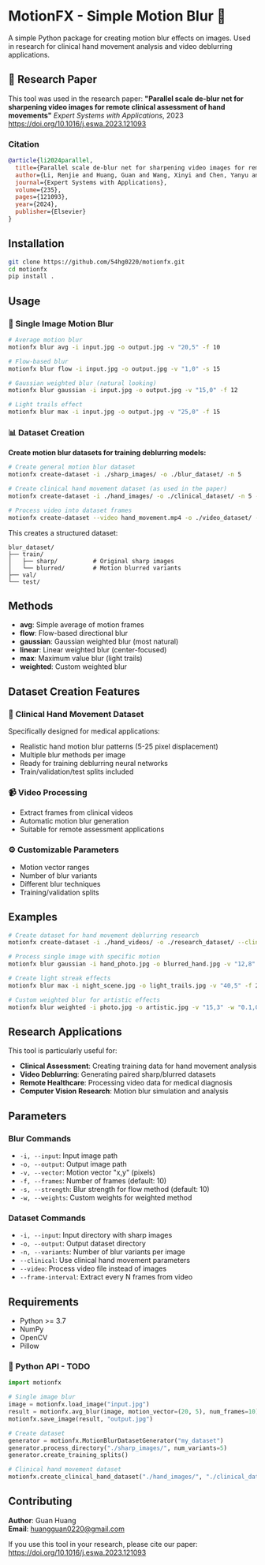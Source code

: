 # MotionFX - Simple Motion Blur 🌊

A simple Python package for creating motion blur effects on images. Used in research for clinical hand movement analysis and video deblurring applications.

## 📄 Research Paper

This tool was used in the research paper:
**"Parallel scale de-blur net for sharpening video images for remote clinical assessment of hand movements"**
*Expert Systems with Applications*, 2023
https://doi.org/10.1016/j.eswa.2023.121093

### Citation
```bibtex
@article{li2024parallel,
  title={Parallel scale de-blur net for sharpening video images for remote clinical assessment of hand movements},
  author={Li, Renjie and Huang, Guan and Wang, Xinyi and Chen, Yanyu and Tran, Son N and Garg, Saurabh and St George, Rebecca J and Lawler, Katherine and Alty, Jane and Bai, Quan},
  journal={Expert Systems with Applications},
  volume={235},
  pages={121093},
  year={2024},
  publisher={Elsevier}
}
```

## Installation

```bash
git clone https://github.com/54hg0220/motionfx.git
cd motionfx
pip install .
```

## Usage

### 🎯 Single Image Motion Blur

```bash
# Average motion blur
motionfx blur avg -i input.jpg -o output.jpg -v "20,5" -f 10

# Flow-based blur
motionfx blur flow -i input.jpg -o output.jpg -v "1,0" -s 15

# Gaussian weighted blur (natural looking)
motionfx blur gaussian -i input.jpg -o output.jpg -v "15,0" -f 12

# Light trails effect
motionfx blur max -i input.jpg -o output.jpg -v "25,0" -f 15
```

### 📊 Dataset Creation

**Create motion blur datasets for training deblurring models:**

```bash
# Create general motion blur dataset
motionfx create-dataset -i ./sharp_images/ -o ./blur_dataset/ -n 5

# Create clinical hand movement dataset (as used in the paper)
motionfx create-dataset -i ./hand_images/ -o ./clinical_dataset/ -n 5 --clinical

# Process video into dataset frames
motionfx create-dataset --video hand_movement.mp4 -o ./video_dataset/ -n 3 --frame-interval 30
```

This creates a structured dataset:
```
blur_dataset/
├── train/
│   ├── sharp/          # Original sharp images
│   └── blurred/        # Motion blurred variants
├── val/
└── test/
```

## Methods

- **avg**: Simple average of motion frames
- **flow**: Flow-based directional blur  
- **gaussian**: Gaussian weighted blur (most natural)
- **linear**: Linear weighted blur (center-focused)
- **max**: Maximum value blur (light trails)
- **weighted**: Custom weighted blur

## Dataset Creation Features

### 🏥 Clinical Hand Movement Dataset
Specifically designed for medical applications:
- Realistic hand motion blur patterns (5-25 pixel displacement)
- Multiple blur methods per image
- Ready for training deblurring neural networks
- Train/validation/test splits included

### 📹 Video Processing
- Extract frames from clinical videos
- Automatic motion blur generation
- Suitable for remote assessment applications

### ⚙️ Customizable Parameters
- Motion vector ranges
- Number of blur variants
- Different blur techniques
- Training/validation splits

## Examples

```bash
# Create dataset for hand movement deblurring research
motionfx create-dataset -i ./hand_videos/ -o ./research_dataset/ --clinical -n 8

# Process single image with specific motion
motionfx blur gaussian -i hand_photo.jpg -o blurred_hand.jpg -v "12,8" -f 15

# Create light streak effects
motionfx blur max -i night_scene.jpg -o light_trails.jpg -v "40,5" -f 20

# Custom weighted blur for artistic effects  
motionfx blur weighted -i photo.jpg -o artistic.jpg -v "15,3" -w "0.1,0.2,0.4,0.2,0.1"
```

## Research Applications

This tool is particularly useful for:
- **Clinical Assessment**: Creating training data for hand movement analysis
- **Video Deblurring**: Generating paired sharp/blurred datasets
- **Remote Healthcare**: Processing video data for medical diagnosis
- **Computer Vision Research**: Motion blur simulation and analysis

## Parameters

### Blur Commands
- `-i, --input`: Input image path
- `-o, --output`: Output image path  
- `-v, --vector`: Motion vector "x,y" (pixels)
- `-f, --frames`: Number of frames (default: 10)
- `-s, --strength`: Blur strength for flow method (default: 10)
- `-w, --weights`: Custom weights for weighted method

### Dataset Commands
- `-i, --input`: Input directory with sharp images
- `-o, --output`: Output dataset directory
- `-n, --variants`: Number of blur variants per image
- `--clinical`: Use clinical hand movement parameters
- `--video`: Process video file instead of images
- `--frame-interval`: Extract every N frames from video

## Requirements

- Python >= 3.7
- NumPy
- OpenCV
- Pillow


### 🐍 Python API - TODO

```python
import motionfx

# Single image blur
image = motionfx.load_image("input.jpg")
result = motionfx.avg_blur(image, motion_vector=(20, 5), num_frames=10)
motionfx.save_image(result, "output.jpg")

# Create dataset
generator = motionfx.MotionBlurDatasetGenerator("my_dataset")
generator.process_directory("./sharp_images/", num_variants=5)
generator.create_training_splits()

# Clinical hand movement dataset
motionfx.create_clinical_hand_dataset("./hand_images/", "./clinical_dataset/")
```

## Contributing

**Author**: Guan Huang  
**Email**: huangguan0220@gmail.com

If you use this tool in your research, please cite our paper:
https://doi.org/10.1016/j.eswa.2023.121093